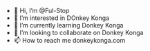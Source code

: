 - 👋 Hi, I’m @Ful-Stop
- 👀 I’m interested in DOnkey Konga
- 🌱 I’m currently learning Donkey Konga
- 💞️ I’m looking to collaborate on Donkey Konga
- 📫 How to reach me donkeykonga.com

<!---
Ful-Stop/Ful-Stop is a ✨ special ✨ repository because its `README.md` (this file) appears on your GitHub profile.
You can click the Preview link to take a look at your changes.
--->
